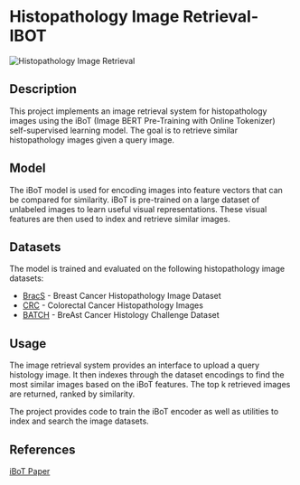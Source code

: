 # Histopathology Image Retrieval- IBOT 
![Histopathology Image Retrieval](https://github.com/bytedance/ibot/blob/main/.github/framework.png)
## Description

This project implements an image retrieval system for histopathology images using the iBoT (Image BERT Pre-Training with Online Tokenizer) self-supervised learning model. The goal is to retrieve similar histopathology images given a query image.

## Model 

The iBoT model is used for encoding images into feature vectors that can be compared for similarity. iBoT is pre-trained on a large dataset of unlabeled images to learn useful visual representations. These visual features are then used to index and retrieve similar images.

## Datasets

The model is trained and evaluated on the following histopathology image datasets:

- [BracS](https://www.bracs.icar.cnr.it/) - Breast Cancer Histopathology Image Dataset
- [CRC](https://warwick.ac.uk/fac/cross_fac/tia/data/extended_crc_grading/) - Colorectal Cancer Histopathology Images
- [BATCH](https://iciar2018-challenge.grand-challenge.org/Dataset/) - BreAst Cancer Histology Challenge Dataset  

## Usage

The image retrieval system provides an interface to upload a query histology image. It then indexes through the dataset encodings to find the most similar images based on the iBoT features. The top k retrieved images are returned, ranked by similarity. 

The project provides code to train the iBoT encoder as well as utilities to index and search the image datasets.

## References

[iBoT Paper](https://arxiv.org/abs/2101.12091)
